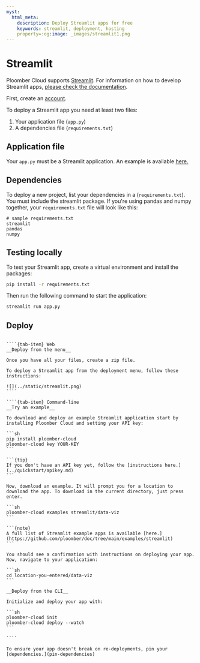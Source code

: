 ```yaml
---
myst:
  html_meta:
    description: Deploy Streamlit apps for free
    keywords: streamlit, deployment, hosting
    property=:og:image: _images/streamlit1.png
---
```



# Streamlit

Ploomber Cloud supports [Streamlit](https://streamlit.io/). For information on how to develop Streamlit apps, [please check the documentation](https://docs.streamlit.io/).

First, create an [account](https://platform.ploomber.io/register?utm_source=streamlit&utm_medium=documentation).

To deploy a Streamlit app you need at least two files:

1. Your application file (`app.py`)
2. A dependencies file (`requirements.txt`)

## Application file

Your `app.py` must be a Streamlit application. An example is available [here.](https://github.com/ploomber/doc/blob/main/examples/streamlit/data-viz/app.py)

## Dependencies

To deploy a new project, list your dependencies in a (`requirements.txt`). You must include the streamlit package. If you're using pandas and numpy together, your `requirements.txt` file will look like this:

```
# sample requirements.txt
streamlit
pandas
numpy
```

## Testing locally

To test your Streamlit app, create a virtual environment and install the packages:

```bash
pip install -r requirements.txt
```

Then run the following command to start the application:

```bash
streamlit run app.py
```

## Deploy

`````{tab-set}

````{tab-item} Web
__Deploy from the menu__

Once you have all your files, create a zip file.

To deploy a Streamlit app from the deployment menu, follow these instructions:

![](../static/streamlit.png)
````

````{tab-item} Command-line
__Try an example__

To download and deploy an example Streamlit application start by installing Ploomber Cloud and setting your API key:

```sh
pip install ploomber-cloud
ploomber-cloud key YOUR-KEY
```

```{tip}
If you don't have an API key yet, follow the [instructions here.](../quickstart/apikey.md)
```

Now, download an example. It will prompt you for a location to download the app. To download in the current directory, just press enter.

```sh
ploomber-cloud examples streamlit/data-viz
```

```{note}
A full list of Streamlit example apps is available [here.](https://github.com/ploomber/doc/tree/main/examples/streamlit)
```

You should see a confirmation with instructions on deploying your app. Now, navigate to your application:

```sh
cd location-you-entered/data-viz
```

__Deploy from the CLI__

Initialize and deploy your app with:

```sh
ploomber-cloud init
ploomber-cloud deploy --watch
```

````
`````


```{tip}
To ensure your app doesn't break on re-deployments, pin your [dependencies.](pin-dependencies)
```